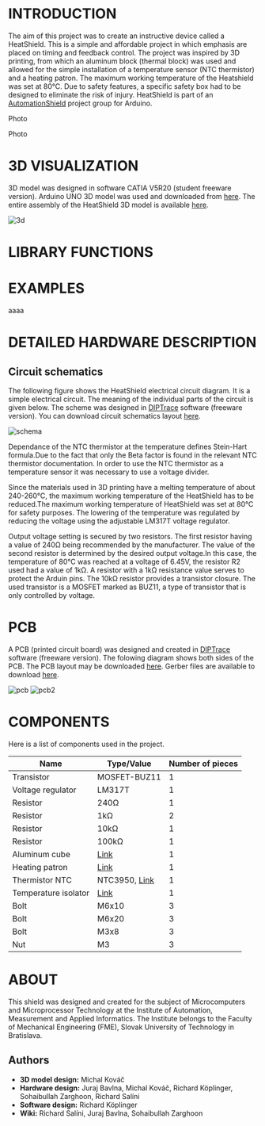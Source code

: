 # INTRODUCTION
The aim of this project was to create an instructive device called a HeatShield. This is a simple and affordable project in which emphasis are placed on timing and feedback control.
The project was inspired by 3D printing, from which an aluminum block (thermal block) was used and allowed for the simple installation of a temperature sensor (NTC thermistor) and a heating patron. The maximum working temperature of the Heatshield was set at 80°C. Due to safety features, a specific safety box had to be designed to eliminate the risk of injury. HeatShield is part of an [AutomationShield](https://www.automationshield.com) project group for Arduino.

Photo

Photo

# 3D VISUALIZATION
3D model was designed in software CATIA V5R20 (student freeware version). Arduino UNO 3D model was used and downloaded from [here](https://grabcad.com/library/arduino-uno-r3-shield-in-description-1). The entire assembly of the HeatShield 3D model is available [here](https://github.com/richardsalini/HeatShield/files/1939152/HeatShieldAssembly.zip).

![3d](https://user-images.githubusercontent.com/38358320/38812667-413d8e94-418d-11e8-9dc3-1854140b5a3a.jpg)

# LIBRARY FUNCTIONS

# EXAMPLES

aaaa

# DETAILED HARDWARE DESCRIPTION


## Circuit schematics

The following figure shows the HeatShield electrical circuit diagram. It is a simple electrical circuit. The meaning of the individual parts of the circuit is given below. The scheme was designed in [DIPTrace](https://diptrace.com/) software (freeware version). You can download circuit schematics layout [here](https://github.com/richardsalini/HeatShield/files/1968266/HeatShield_Circuit.zip).


![schema](https://user-images.githubusercontent.com/38358320/39537574-534a42c6-4e3a-11e8-8927-0fbf338a4aca.png)

Dependance of the NTC thermistor at the temperature defines Stein-Hart formula.Due to the fact that only the Beta factor is found in the relevant NTC thermistor documentation. In order to use the NTC thermistor as a temperature sensor it was necessary to use a voltage divider.

Since the materials used in 3D printing have a melting temperature of about 240-260°C, the maximum working temperature of the HeatShield has to be reduced.The maximum working temperature of HeatShield was set at 80°C for safety purposes. The lowering of the temperature was regulated by reducing the voltage using the adjustable LM317T voltage regulator.

Output voltage setting is secured by two resistors. The first resistor having a value of 240Ω being recommended by the manufacturer. The value of the second resistor is determined by the desired output voltage.In this case, the temperature of 80°C was reached at a voltage of 6.45V, the resistor R2 used had a value of 1kΩ. A resistor with a 1kΩ resistance value serves to protect the Arduin pins. The 10kΩ resistor provides a transistor closure. The used transistor is a MOSFET marked as BUZ11, a type of transistor that is only controlled by voltage.

# PCB
A PCB (printed circuit board) was designed and created in [DIPTrace](https://diptrace.com/) software (freeware version). The folowing diagram shows both sides of the PCB. The PCB layout may be downloaded [here](https://github.com/richardsalini/HeatShield/files/1968264/HeatShield_PCB.zip).
Gerber files are available to download [here](https://github.com/richardsalini/HeatShield/files/1968257/HeatShield_Gerber.zip).

![pcb](https://user-images.githubusercontent.com/38358320/39538111-fd3f2502-4e3b-11e8-8d28-1c011d404a38.png)
![pcb2](https://user-images.githubusercontent.com/38358320/39538175-3adf2240-4e3c-11e8-878c-773351e0a618.png)

# COMPONENTS
Here is a list of components used in the project.

| Name              | Type/Value   | Number of pieces |
|-------------------|--------------|------------------|
| Transistor        | MOSFET-BUZ11 | 1                |
| Voltage regulator | LM317T       | 1                |
| Resistor          | 240Ω         | 1                |
| Resistor          | 1kΩ          | 2                |
| Resistor          | 10kΩ         | 1                |
| Resistor          | 100kΩ        | 1                |
| Aluminum cube     | [Link](https://www.na3d.sk/p/2638/e3d-v6-hlinikova-kocka)             | 1                |
| Heating patron    | [Link](https://www.na3d.sk/p/2634/vyhrevne-teleso-24v-30w)             | 1                |
| Thermistor NTC    | NTC3950, [Link](https://www.na3d.sk/p/2482/termistor-pre-3d-tlaciaren-1-m-kabel)      | 1                |
| Temperature isolator |[Link](http://www.conrad.sk/izolator-sestiuhelnik-m6-is20hh625-20-mm-25-mm.k887493) |       1                
| Bolt              | M6x10        | 3                |
| Bolt              | M6x20        | 3                |
| Bolt              | M3x8         | 3                |
| Nut               | M3           | 3                |

# ABOUT
This shield was designed and created for the subject of Microcomputers and Microprocessor Technology at the Institute of Automation, Measurement and Applied Informatics. The Institute belongs to the Faculty of Mechanical Engineering (FME), Slovak University of Technology in Bratislava.

## Authors
* **3D model design:** Michal Kováč
* **Hardware design:** Juraj Bavlna, Michal Kováč, Richard Köplinger, Sohaibullah Zarghoon, Richard Salíni
* **Software design:** Richard Köplinger
* **Wiki:** Richard Salíni, Juraj Bavlna, Sohaibullah Zarghoon